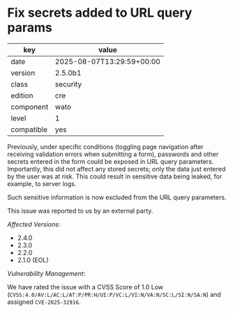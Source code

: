 [//]: # (werk v2)
# Fix secrets added to URL query params

key        | value
---------- | ---
date       | 2025-08-07T13:29:59+00:00
version    | 2.5.0b1
class      | security
edition    | cre
component  | wato
level      | 1
compatible | yes

Previously, under specific conditions (toggling page navigation after receiving validation errors when submitting a form), passwords and other secrets entered in the form could be exposed in URL query parameters.
Importantly, this did not affect any stored secrets; only the data just entered by the user was at risk.
This could result in sensitive data being leaked, for example, to server logs.

Such sensitive information is now excluded from the URL query parameters.

This issue was reported to us by an external party.

*Affected Versions*:

* 2.4.0
* 2.3.0
* 2.2.0
* 2.1.0 (EOL)

*Vulnerability Management*:

We have rated the issue with a CVSS Score of 1.0 Low (`CVSS:4.0/AV:L/AC:L/AT:P/PR:H/UI:P/VC:L/VI:N/VA:N/SC:L/SI:N/SA:N`) and assigned `CVE-2025-32916`.
